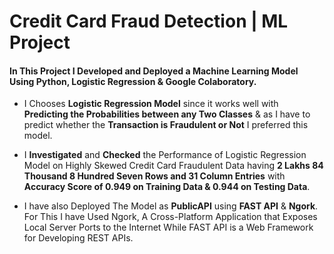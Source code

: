 # Credit Card Fraud Detection | ML Project 

#### In This Project I **Developed** and **Deployed** a Machine Learning Model Using **Python**, **Logistic Regression** & **Google Colaboratory**.

- I Chooses **Logistic Regression Model** since it works well with **Predicting the Probabilities between any Two Classes** & as I have
to predict whether the **Transaction is Fraudulent or Not** I preferred this model.

- I **Investigated** and **Checked** the Performance of Logistic Regression Model on Highly Skewed Credit Card Fraudulent Data having **2 Lakhs 84 Thousand 8 Hundred Seven Rows and 31 Column Entries** with **Accuracy Score of 0.949 on 
Training Data & 0.944 on Testing Data**.

- I have also Deployed The Model as **PublicAPI** using **FAST API** & **Ngork**. For This I have Used Ngork, A Cross-Platform Application that Exposes Local Server Ports to the Internet While FAST API is a Web Framework for Developing REST APIs.


